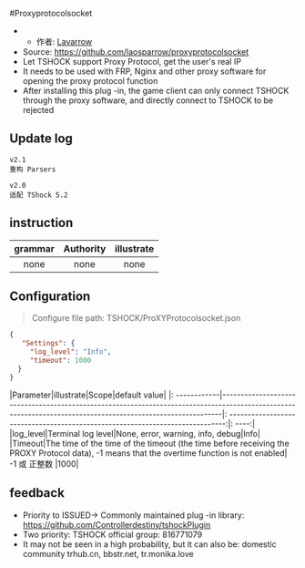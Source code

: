 ﻿#Proxyprotocolsocket

- - 作者: [Lavarrow](https://github.com/LaoSparrow) 
- Source: https://github.com/laosparrow/proxyprotocolsocket
- Let TSHOCK support Proxy Protocol, get the user's real IP
- It needs to be used with FRP, Nginx and other proxy software for opening the proxy protocol function
- After installing this plug -in, the game client can only connect TSHOCK through the proxy software, and directly connect to TSHOCK to be rejected

## Update log

```
v2.1
重构 Parsers

v2.0
适配 TShock 5.2
```

## instruction

|grammar|Authority|illustrate|
|:-:|:-:|:-:|
|none|none|none|

## Configuration
> Configure file path: TSHOCK/ProXYProtocolsocket.json
```json
{
   "Settings": {
     "log_level": "Info",
     "timeout": 1000
  }
}
```

|Parameter|illustrate|Scope|default value|
|: ------------|------------------------------------------------------------------------------------------------------------------------------------------------------------|: -----------------------------------------------------------------------------:|: ----:|
|log_level|Terminal log level|None, error, warning, info, debug|Info|
|Timeout|The time of the time of the timeout (the time before receiving the PROXY Protocol data), -1 means that the overtime function is not enabled|             -1 或 正整数              |1000|

## feedback
- Priority to ISSUED-> Commonly maintained plug -in library: https://github.com/Controllerdestiny/tshockPlugin
- Two priority: TSHOCK official group: 816771079
- It may not be seen in a high probability, but it can also be: domestic community trhub.cn, bbstr.net, tr.monika.love